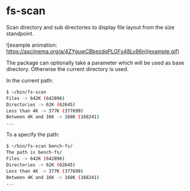 # fs-scan
Scan directory and sub directories to display file layout from the size standpoint.

![example animation: https://asciinema.org/a/4ZYguwCBbezdqPLGFs48Lv86n](example.gif)

The package can optionally take a parameter which will be used as base directory.
Otherwise the current directory is used.

In the current path:

```sh
$ ~/bin/fs-scan 
Files -> 642K (642896)
Directories -> 62K (62645)
Less than 4K -> 377K (377699)
Between 4K and 16K -> 168K (168241)
...
```

To a specify the path:

```sh
$ ~/bin/fs-scan bench-fs/
The path is bench-fs/
Files -> 642K (642896)
Directories -> 62K (62645)
Less than 4K -> 377K (377699)
Between 4K and 16K -> 168K (168241)
...
```
